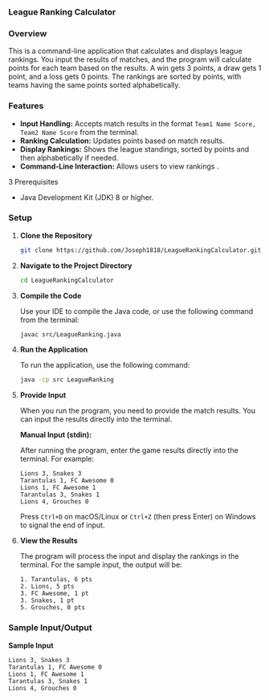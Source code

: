 ### League Ranking Calculator

### Overview

This is a command-line application that calculates and displays league rankings. You input the results of matches, and the program will calculate points for each team based on the results. A win gets 3 points, a draw gets 1 point, and a loss gets 0 points. The rankings are sorted by points, with teams having the same points sorted alphabetically.

### Features

- **Input Handling:** Accepts match results in the format `Team1 Name Score, Team2 Name Score` from the terminal.
- **Ranking Calculation:** Updates points based on match results.
- **Display Rankings:** Shows the league standings, sorted by points and then alphabetically if needed.
- **Command-Line Interaction:** Allows users to view rankings .

3 Prerequisites

- Java Development Kit (JDK) 8 or higher.

### Setup

1. **Clone the Repository**

    ```bash
    git clone https://github.com/Joseph1818/LeagueRankingCalculator.git
    ```

2. **Navigate to the Project Directory**

    ```bash
    cd LeagueRankingCalculator
    ```

3. **Compile the Code**

   Use your IDE to compile the Java code, or use the following command from the terminal:

    ```bash
    javac src/LeagueRanking.java
    ```

4. **Run the Application**

   To run the application, use the following command:

    ```bash
    java -cp src LeagueRanking
    ```

5. **Provide Input**

   When you run the program, you need to provide the match results. You can input the results directly into the terminal.

   **Manual Input (stdin):**

   After running the program, enter the game results directly into the terminal. For example:

    ```text
    Lions 3, Snakes 3
    Tarantulas 1, FC Awesome 0
    Lions 1, FC Awesome 1
    Tarantulas 3, Snakes 1
    Lions 4, Grouches 0
    ```

   Press `Ctrl+D` on macOS/Linux or `Ctrl+Z` (then press Enter) on Windows to signal the end of input.

6. **View the Results**

   The program will process the input and display the rankings in the terminal. For the sample input, the output will be:

    ```text
    1. Tarantulas, 6 pts
    2. Lions, 5 pts
    3. FC Awesome, 1 pt
    3. Snakes, 1 pt
    5. Grouches, 0 pts
    ```

### Sample Input/Output

**Sample Input**

```text
Lions 3, Snakes 3
Tarantulas 1, FC Awesome 0
Lions 1, FC Awesome 1
Tarantulas 3, Snakes 1
Lions 4, Grouches 0

